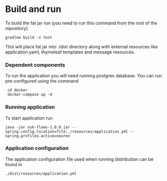 # Build and run
To build the fat jar run (you need to run this command from the root of the repository)

`gradlew build -x test`

This will place fat jar into ./dist directory along with external resources like application.yaml, thymeleaf templates and message resources.

### Dependent components
To run the application you will need running postgres database. You can run pre-configured using the command

     cd docker
     docker-compose up -d
 

### Running application
To start application run
   
    java -jar osk-flows-1.0.0.jar --spring.config.location=file:./resources/application.yml --spring.profiles.active=neuron
    
### Application configuration
The application configuration file used when running distribution can be found in 
     
    ./dist/resources/application.yml